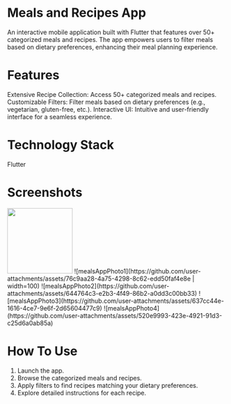# Meals and Recipes App

An interactive mobile application built with Flutter that features over 50+ categorized meals and recipes. The app empowers users to filter meals based on dietary preferences, enhancing their meal planning experience. 

# Features

Extensive Recipe Collection: Access 50+ categorized meals and recipes.
Customizable Filters: Filter meals based on dietary preferences (e.g., vegetarian, gluten-free, etc.).
Interactive UI: Intuitive and user-friendly interface for a seamless experience.

# Technology Stack

Flutter

# Screenshots

<img src="[url](https://github.com/user-attachments/assets/76c9aa28-4a75-4298-8c62-edd50faf4e8e)" width="150" height="150">
![mealsAppPhoto1](https://github.com/user-attachments/assets/76c9aa28-4a75-4298-8c62-edd50faf4e8e | width=100)
![mealsAppPhoto2](https://github.com/user-attachments/assets/644764c3-e2b3-4f49-86b2-a0dd3c00bb33)
![mealsAppPhoto3](https://github.com/user-attachments/assets/637cc44e-1616-4ce7-9e6f-2d65604477c9)
![mealsAppPhoto4](https://github.com/user-attachments/assets/520e9993-423e-4921-91d3-c25d6a0ab85a)


# How To Use 

1. Launch the app.
2. Browse the categorized meals and recipes.
3. Apply filters to find recipes matching your dietary preferences.
4. Explore detailed instructions for each recipe.




